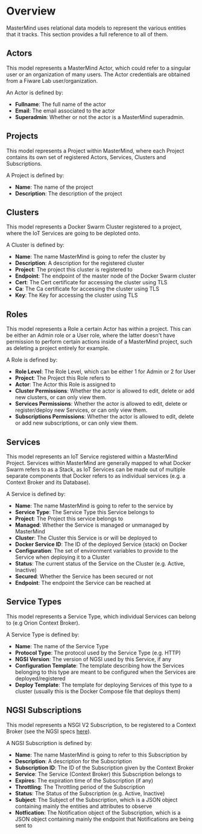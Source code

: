 # Overview

MasterMind uses relational data models to represent the various entities that it
tracks. This section provides a full reference to all of them.

## Actors

This model represents a MasterMind Actor, which could refer to a singular user
or an organization of many users. The Actor credentials are obtained from a
Fiware Lab user/organization.

An Actor is defined by:

- **Fullname**: The full name of the actor
- **Email**: The email associated to the actor
- **Superadmin**: Whether or not the actor is a MasterMind superadmin.

## Projects

This model represents a Project within MasterMind, where each Project contains
its own set of registered Actors, Services, Clusters and Subscriptions.

A Project is defined by:

- **Name**: The name of the project
- **Description**: The description of the project

## Clusters

This model represents a Docker Swarm Cluster registered to a project, where the
IoT Services are going to be deploted onto.

A Cluster is defined by:

- **Name**: The name MasterMind is going to refer the cluster by
- **Description**: A description for the registered cluster
- **Project**: The project this cluster is registered to
- **Endpoint**: The endpoint of the master node of the Docker Swarm cluster
- **Cert**: The Cert certificate for accessing the cluster using TLS
- **Ca**: The Ca certificate for accessing the cluster using TLS
- **Key**: The Key for accessing the cluster using TLS

## Roles

This model represents a Role a certain Actor has within a project. This can be
either an Admin role or a User role, where the latter doesn't have permission
to perform certain actions inside of a MasterMind project, such as deleting a
project entirely for example.

A Role is defined by:

- **Role Level**: The Role Level, which can be either 1 for Admin or 2 for User
- **Project**: The Project this Role refers to
- **Actor**: The Actor this Role is assigned to
- **Cluster Permissions**: Whether the actor is allowed to edit, delete or add
  new clusters, or can only view them.
- **Services Permissions**: Whether the actor is allowed to edit, delete or
  register/deploy new Services, or can only view them.
- **Subscriptions Permissions**: Whether the actor is allowed to edit, delete
  or add new subscriptions, or can only view them.

## Services

This model represents an IoT Service registered within a MasterMind Project.
Services within MasterMind are generally mapped to what Docker Swarm refers to
as a Stack, as IoT Services can be made out of multiple separate components that
Docker refers to as individual services (e.g. a Context Broker and its
Database).

A Service is defined by:

- **Name**: The name MasterMind is going to refer to the service by
- **Service Type**: The Service Type this Service belongs to
- **Project**: The Project this service belongs to
- **Managed**: Whether the Service is managed or unmanaged by MasterMind
- **Cluster**: The Cluster this Service is or will be deployed to
- **Docker Service ID**: The ID of the deployed Service (stack) on Docker
- **Configuration**: The set of environment variables to provide to the Service
  when deploying it to a Cluster
- **Status**: The current status of the Service on the Cluster (e.g. Active,
  Inactive)
- **Secured**: Whether the Service has been secured or not
- **Endpoint**: The endpoint the Service can be reached at

## Service Types

This model represents a Service Type, which individual Services can belong to
(e.g Orion Context Broker).

A Service Type is defined by:

- **Name**: The name of the Service Type
- **Protocol Type**: The protocol used by the Service Type (e.g. HTTP)
- **NGSI Version**: The version of NGSI used by this Service, if any
- **Configuration Template**: The template describing how the Services belonging
  to this type are meant to be configured when the Services are
  deployed/registered
- **Deploy Template**: The template for deploying Services of this type to a
  cluster (usually this is the Docker Compose file that deploys them)

## NGSI Subscriptions

This model represents a NSGI V2 Subscription, to be registered to a Context
Broker (see the NGSI specs
[here](http://fiware.github.io/specifications/ngsiv2/stable/)).

A NGSI Subscription is defined by:

- **Name**: The name MasterMind is going to refer to this Subscription by
- **Description**: A description for the Subscription
- **Subscription ID**: The ID of the Subscription given by the Context Broker
- **Service**: The Service (Context Broker) this Subscription belongs to
- **Expires**: The expiration time of the Subscription (if any)
- **Throttling**: The Throttling period of the Subscription
- **Status**: The Status of the Subscription (e.g. Active, Inactive)
- **Subject**: The Subject of the Subscription, which is a JSON object
  containing mainly the entities and attributes to observe
- **Notfication**: The Notification object of the Subscription, which is a JSON
  object containing mainly the endpoint that Notifications are being sent to
